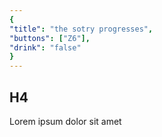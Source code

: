 ```yaml
---
{
"title": "the sotry progresses",
"buttons": ["Z6"],
"drink": "false"
}
---
```


## H4

Lorem ipsum dolor sit amet